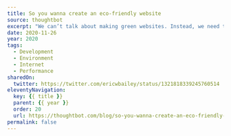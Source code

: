 ```yaml
---
title: So you wanna create an eco-friendly website
source: thoughtbot
excerpt: "We can’t talk about making green websites. Instead, we need to think in terms of harm reduction"
date: 2020-11-26
year: 2020
tags:
  - Development
  - Environment
  - Internet
  - Performance
sharedOn:
  twitter: https://twitter.com/ericwbailey/status/1321818339245760514
eleventyNavigation:
  key: {{ title }}
  parent: {{ year }}
  order: 20
  url: https://thoughtbot.com/blog/so-you-wanna-create-an-eco-friendly-website
permalink: false
---
```

